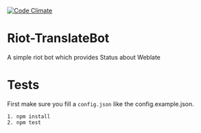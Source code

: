[![Code Climate](https://codeclimate.com/github/Nordgedanken/Riot-TranslateBot/badges/gpa.svg)](https://codeclimate.com/github/Nordgedanken/Riot-TranslateBot)

# Riot-TranslateBot
A simple riot bot which provides Status about Weblate

# Tests
First make sure you fill a ``config.json`` like the config.example.json.
```
1. npm install
2. npm test
```